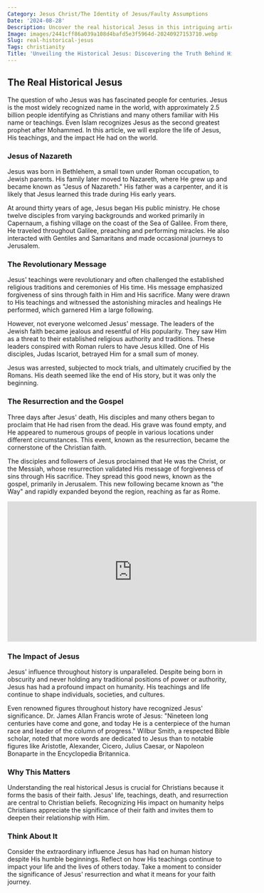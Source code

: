 ```yaml
---
Category: Jesus Christ/The Identity of Jesus/Faulty Assumptions
Date: '2024-08-28'
Description: Uncover the real historical Jesus in this intriguing article that delves into the life and teachings of the enigmatic figure. Explore the evidence and theories about the true identity of Jesus Christ.
Image: images/2441cff86a039a108d4bafd5e3f5964d-20240927153710.webp
Slug: real-historical-jesus
Tags: christianity
Title: 'Unveiling the Historical Jesus: Discovering the Truth Behind His Life'
---
```


## The Real Historical Jesus

The question of who Jesus was has fascinated people for centuries. Jesus is the most widely recognized name in the world, with approximately 2.5 billion people identifying as Christians and many others familiar with His name or teachings. Even Islam recognizes Jesus as the second greatest prophet after Mohammed. In this article, we will explore the life of Jesus, His teachings, and the impact He had on the world.

### Jesus of Nazareth

Jesus was born in Bethlehem, a small town under Roman occupation, to Jewish parents. His family later moved to Nazareth, where He grew up and became known as "Jesus of Nazareth." His father was a carpenter, and it is likely that Jesus learned this trade during His early years.

At around thirty years of age, Jesus began His public ministry. He chose twelve disciples from varying backgrounds and worked primarily in Capernaum, a fishing village on the coast of the Sea of Galilee. From there, He traveled throughout Galilee, preaching and performing miracles. He also interacted with Gentiles and Samaritans and made occasional journeys to Jerusalem.

### The Revolutionary Message

Jesus' teachings were revolutionary and often challenged the established religious traditions and ceremonies of His time. His message emphasized forgiveness of sins through faith in Him and His sacrifice. Many were drawn to His teachings and witnessed the astonishing miracles and healings He performed, which garnered Him a large following.

However, not everyone welcomed Jesus' message. The leaders of the Jewish faith became jealous and resentful of His popularity. They saw Him as a threat to their established religious authority and traditions. These leaders conspired with Roman rulers to have Jesus killed. One of His disciples, Judas Iscariot, betrayed Him for a small sum of money.

Jesus was arrested, subjected to mock trials, and ultimately crucified by the Romans. His death seemed like the end of His story, but it was only the beginning.

### The Resurrection and the Gospel

Three days after Jesus' death, His disciples and many others began to proclaim that He had risen from the dead. His grave was found empty, and He appeared to numerous groups of people in various locations under different circumstances. This event, known as the resurrection, became the cornerstone of the Christian faith.

The disciples and followers of Jesus proclaimed that He was the Christ, or the Messiah, whose resurrection validated His message of forgiveness of sins through His sacrifice. They spread this good news, known as the gospel, primarily in Jerusalem. This new following became known as "the Way" and rapidly expanded beyond the region, reaching as far as Rome.


<iframe width="560" height="315" src="https://www.youtube.com/embed/vxuqSg4f7yY" frameborder="0" allow="autoplay; encrypted-media" allowfullscreen></iframe>


### The Impact of Jesus

Jesus' influence throughout history is unparalleled. Despite being born in obscurity and never holding any traditional positions of power or authority, Jesus has had a profound impact on humanity. His teachings and life continue to shape individuals, societies, and cultures.

Even renowned figures throughout history have recognized Jesus' significance. Dr. James Allan Francis wrote of Jesus: "Nineteen long centuries have come and gone, and today He is a centerpiece of the human race and leader of the column of progress." Wilbur Smith, a respected Bible scholar, noted that more words are dedicated to Jesus than to notable figures like Aristotle, Alexander, Cicero, Julius Caesar, or Napoleon Bonaparte in the Encyclopedia Britannica.

### Why This Matters

Understanding the real historical Jesus is crucial for Christians because it forms the basis of their faith. Jesus' life, teachings, death, and resurrection are central to Christian beliefs. Recognizing His impact on humanity helps Christians appreciate the significance of their faith and invites them to deepen their relationship with Him.

### Think About It

Consider the extraordinary influence Jesus has had on human history despite His humble beginnings. Reflect on how His teachings continue to impact your life and the lives of others today. Take a moment to consider the significance of Jesus' resurrection and what it means for your faith journey.